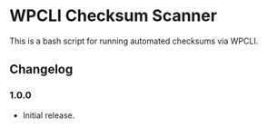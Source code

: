 # WPCLI Checksum Scanner

This is a bash script for running automated checksums via WPCLI.

## Changelog

### 1.0.0

- Initial release.
